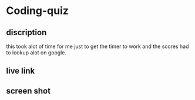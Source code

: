 # Coding-quiz

## discription

this took alot  of time for me just to get the timer to work and the scores had to lookup alot on google.

## live link


## screen shot

